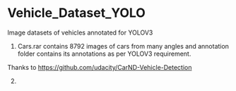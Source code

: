 # Vehicle_Dataset_YOLO
Image datasets of vehicles annotated for YOLOV3 

1. Cars.rar contains 8792 images of cars from many angles and annotation folder contains its annotations as per YOLOV3 requirement.

Thanks to https://github.com/udacity/CarND-Vehicle-Detection

2.
